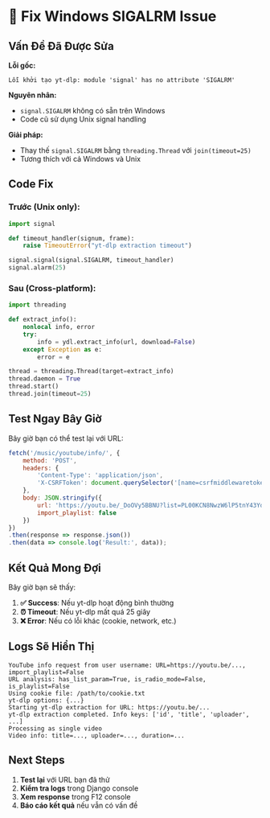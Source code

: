 # 🔧 Fix Windows SIGALRM Issue

## Vấn Đề Đã Được Sửa

**Lỗi gốc:**
```
Lỗi khởi tạo yt-dlp: module 'signal' has no attribute 'SIGALRM'
```

**Nguyên nhân:**
- `signal.SIGALRM` không có sẵn trên Windows
- Code cũ sử dụng Unix signal handling

**Giải pháp:**
- Thay thế `signal.SIGALRM` bằng `threading.Thread` với `join(timeout=25)`
- Tương thích với cả Windows và Unix

## Code Fix

### Trước (Unix only):
```python
import signal

def timeout_handler(signum, frame):
    raise TimeoutError("yt-dlp extraction timeout")

signal.signal(signal.SIGALRM, timeout_handler)
signal.alarm(25)
```

### Sau (Cross-platform):
```python
import threading

def extract_info():
    nonlocal info, error
    try:
        info = ydl.extract_info(url, download=False)
    except Exception as e:
        error = e

thread = threading.Thread(target=extract_info)
thread.daemon = True
thread.start()
thread.join(timeout=25)
```

## Test Ngay Bây Giờ

Bây giờ bạn có thể test lại với URL:

```javascript
fetch('/music/youtube/info/', {
    method: 'POST',
    headers: {
        'Content-Type': 'application/json',
        'X-CSRFToken': document.querySelector('[name=csrfmiddlewaretoken]').value
    },
    body: JSON.stringify({
        url: 'https://youtu.be/_DoOVy5BBNU?list=PL00KCN8NwzW6lP5tnY43YdH75xLLNs7aI',
        import_playlist: false
    })
})
.then(response => response.json())
.then(data => console.log('Result:', data));
```

## Kết Quả Mong Đợi

Bây giờ bạn sẽ thấy:

1. **✅ Success**: Nếu yt-dlp hoạt động bình thường
2. **⏰ Timeout**: Nếu yt-dlp mất quá 25 giây
3. **❌ Error**: Nếu có lỗi khác (cookie, network, etc.)

## Logs Sẽ Hiển Thị

```
YouTube info request from user username: URL=https://youtu.be/..., import_playlist=False
URL analysis: has_list_param=True, is_radio_mode=False, is_playlist=False
Using cookie file: /path/to/cookie.txt
yt-dlp options: {...}
Starting yt-dlp extraction for URL: https://youtu.be/...
yt-dlp extraction completed. Info keys: ['id', 'title', 'uploader', ...]
Processing as single video
Video info: title=..., uploader=..., duration=...
```

## Next Steps

1. **Test lại** với URL bạn đã thử
2. **Kiểm tra logs** trong Django console
3. **Xem response** trong F12 console
4. **Báo cáo kết quả** nếu vẫn có vấn đề
